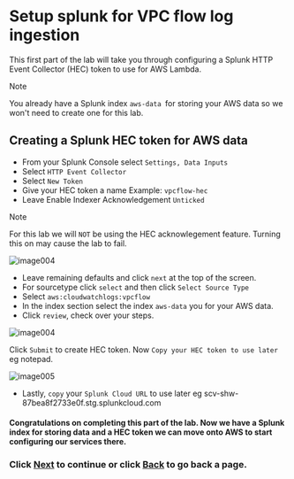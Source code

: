 # Setup splunk for VPC flow log ingestion
This first part of the lab will take you through configuring a Splunk HTTP Event Collector (HEC) token to use for AWS Lambda.

>[!NOTE]
>You already have a Splunk index `aws-data `for storing your AWS data so we won't need to create one for this lab.

## Creating a Splunk HEC token for AWS data
- From your Splunk Console select `Settings, Data Inputs`
- Select `HTTP Event Collector`
- Select `New Token`
- Give your HEC token a name Example: `vpcflow-hec`
- Leave Enable Indexer Acknowledgement `Unticked`

>[!NOTE]
>For this lab we will `NOT` be using the HEC acknowlegement feature. Turning this on may cause the lab to fail.

![image004](/static/30_lambda/create-hec.png)


- Leave remaining defaults and click `next` at the top of the screen. 
- For sourcetype click `select` and then click `Select Source Type`
- Select `aws:cloudwatchlogs:vpcflow`
- In the index section select the index `aws-data` you for your AWS data. 
- Click `review`, check over your steps.

![image004](/static/30_lambda/create-hec-2.png)

Click `Submit` to create HEC token.
Now `Copy your HEC token to use later` eg notepad.

![image005](/static/30_lambda/Image005.png)

- Lastly, `copy` your `Splunk Cloud URL` to use later eg scv-shw-87bea8f2733e0f.stg.splunkcloud.com

#### Congratulations on completing this part of the lab. Now we have a Splunk index for storing data and a HEC token we can move onto AWS to start configuring our services there.

### Click <a>[Next](/content/Lab4_lambda/setup_flowlogs.md)</a> to continue or click <a>[Back](/content/Lab4_lambda/index.en.md) to go back a page.</a>
